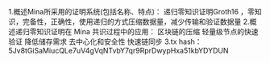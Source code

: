 1.概述Mina所采用的证明系统(包括名称、特点)：
递归零知识证明Groth16 ，零知识，完备性，正确性，使用递归的方式压缩数据量，减少传输和验证数据量
2.概述递归零知识证明在 Mina 共识过程中的应用：
区块链的压缩
轻量级节点的快速验证
降低储存需求
去中心化和安全性
快速链同步
3.tx hash：5Jv8tGiSaMiucQLe7uV4gVqNTvbY7qr9RprDwypHxa51kbYDYDUN